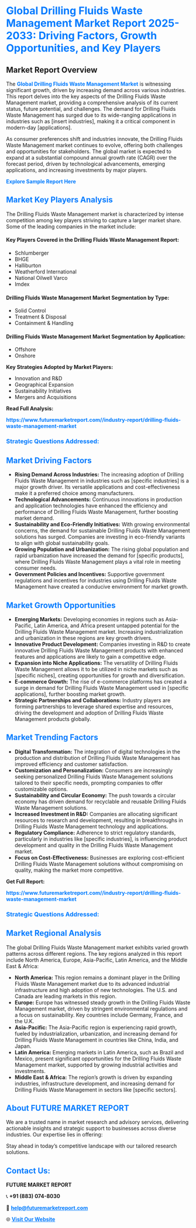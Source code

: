 <h1 style="color: #007BFF;">Global Drilling Fluids Waste Management Market Report 2025-2033: Driving Factors, Growth Opportunities, and Key Players</h1>

<section id="overview">
<h2>Market Report Overview</h2>
<p>The <a href="https://www.futuremarketreport.com//industry-report/drilling-fluids-waste-management-market" style="color: #007BFF; text-decoration: none;"><strong>Global Drilling Fluids Waste Management Market</strong></a> is witnessing significant growth, driven by increasing demand across various industries. This report delves into the key aspects of the Drilling Fluids Waste Management market, providing a comprehensive analysis of its current status, future potential, and challenges. The demand for Drilling Fluids Waste Management has surged due to its wide-ranging applications in industries such as [insert industries], making it a critical component in modern-day [applications].</p>
<p>As consumer preferences shift and industries innovate, the Drilling Fluids Waste Management market continues to evolve, offering both challenges and opportunities for stakeholders. The global market is expected to expand at a substantial compound annual growth rate (CAGR) over the forecast period, driven by technological advancements, emerging applications, and increasing investments by major players.</p>
</section>

<section id="overview">
<p><a href="https://www.futuremarketreport.com//request-sample/reportId=49583" style="color: #007BFF; text-decoration: none;"><strong>Explore Sample Report Here</strong></a></p>
</section>

<section id="key-players">
<h2 style="color: #007BFF;">Market Key Players Analysis</h2>
<p>The Drilling Fluids Waste Management market is characterized by intense competition among key players striving to capture a larger market share. Some of the leading companies in the market include:</p>
<h4>Key Players Covered in the Drilling Fluids Waste Management Report:</h4>
<ul><li>Schlumberger</li><li>BHGE</li><li>Halliburton</li><li>Weatherford International</li><li>National Oilwell Varco</li><li>Imdex</li></ul>
<h4>Drilling Fluids Waste Management Market Segmentation by Type:</h4>
<ul><li>Solid Control</li><li>Treatment &amp; Disposal</li><li>Containment &amp; Handling</li></ul>

<h4>Drilling Fluids Waste Management Market Segmentation by Application:</h4>
<ul><li>Offshore</li><li>Onshore</li></ul>
<p><strong>Key Strategies Adopted by Market Players:</strong></p>
<ul>
<li>Innovation and R&D</li>
<li>Geographical Expansion</li>
<li>Sustainability Initiatives</li>
<li>Mergers and Acquisitions</li>
</ul>
</section>

<section>
<p><strong>Read Full Analysis: </strong></p><a href="https://www.futuremarketreport.com//industry-report/drilling-fluids-waste-management-market" style="color: #007BFF; text-decoration: none;"><strong>https://www.futuremarketreport.com//industry-report/drilling-fluids-waste-management-market</strong></a>
<h3 style="color: #007BFF;">Strategic Questions Addressed:</h3>
</section>

<section id="driving-factors">
<h2 style="color: #007BFF;">Market Driving Factors</h2>
<ul>
<li><strong>Rising Demand Across Industries:</strong> The increasing adoption of Drilling Fluids Waste Management in industries such as [specific industries] is a major growth driver. Its versatile applications and cost-effectiveness make it a preferred choice among manufacturers.</li>
<li><strong>Technological Advancements:</strong> Continuous innovations in production and application technologies have enhanced the efficiency and performance of Drilling Fluids Waste Management, further boosting market demand.</li>
<li><strong>Sustainability and Eco-Friendly Initiatives:</strong> With growing environmental concerns, the demand for sustainable Drilling Fluids Waste Management solutions has surged. Companies are investing in eco-friendly variants to align with global sustainability goals.</li>
<li><strong>Growing Population and Urbanization:</strong> The rising global population and rapid urbanization have increased the demand for [specific products], where Drilling Fluids Waste Management plays a vital role in meeting consumer needs.</li>
<li><strong>Government Policies and Incentives:</strong> Supportive government regulations and incentives for industries using Drilling Fluids Waste Management have created a conducive environment for market growth.</li>
</ul>
</section>

<section id="growth-opportunities">
<h2 style="color: #007BFF;">Market Growth Opportunities</h2>
<ul>
<li><strong>Emerging Markets:</strong> Developing economies in regions such as Asia-Pacific, Latin America, and Africa present untapped potential for the Drilling Fluids Waste Management market. Increasing industrialization and urbanization in these regions are key growth drivers.</li>
<li><strong>Innovative Product Development:</strong> Companies investing in R&D to create innovative Drilling Fluids Waste Management products with enhanced features and applications are likely to gain a competitive edge.</li>
<li><strong>Expansion into Niche Applications:</strong> The versatility of Drilling Fluids Waste Management allows it to be utilized in niche markets such as [specific niches], creating opportunities for growth and diversification.</li>
<li><strong>E-commerce Growth:</strong> The rise of e-commerce platforms has created a surge in demand for Drilling Fluids Waste Management used in [specific applications], further boosting market growth.</li>
<li><strong>Strategic Partnerships and Collaborations:</strong> Industry players are forming partnerships to leverage shared expertise and resources, driving the development and adoption of Drilling Fluids Waste Management products globally.</li>
</ul>
</section>

<section id="trending-factors">
<h2 style="color: #007BFF;">Market Trending Factors</h2>
<ul>
<li><strong>Digital Transformation:</strong> The integration of digital technologies in the production and distribution of Drilling Fluids Waste Management has improved efficiency and customer satisfaction.</li>
<li><strong>Customization and Personalization:</strong> Consumers are increasingly seeking personalized Drilling Fluids Waste Management solutions tailored to their specific needs, prompting companies to offer customizable options.</li>
<li><strong>Sustainability and Circular Economy:</strong> The push towards a circular economy has driven demand for recyclable and reusable Drilling Fluids Waste Management solutions.</li>
<li><strong>Increased Investment in R&D:</strong> Companies are allocating significant resources to research and development, resulting in breakthroughs in Drilling Fluids Waste Management technology and applications.</li>
<li><strong>Regulatory Compliance:</strong> Adherence to strict regulatory standards, particularly in industries like [specific industries], is influencing product development and quality in the Drilling Fluids Waste Management market.</li>
<li><strong>Focus on Cost-Effectiveness:</strong> Businesses are exploring cost-efficient Drilling Fluids Waste Management solutions without compromising on quality, making the market more competitive.</li>
</ul>
</section>

<section>
<p><strong>Get Full Report: </strong></p><a href="https://www.futuremarketreport.com//industry-report/drilling-fluids-waste-management-market" style="color: #007BFF; text-decoration: none;"><strong>https://www.futuremarketreport.com//industry-report/drilling-fluids-waste-management-market</strong></a>
<h3 style="color: #007BFF;">Strategic Questions Addressed:</h3>
</section>


<section id="regional-analysis">
<h2 style="color: #007BFF;">Market Regional Analysis</h2>
<p>The global Drilling Fluids Waste Management market exhibits varied growth patterns across different regions. The key regions analyzed in this report include North America, Europe, Asia-Pacific, Latin America, and the Middle East & Africa:</p>
<ul>
<li><strong>North America:</strong> This region remains a dominant player in the Drilling Fluids Waste Management market due to its advanced industrial infrastructure and high adoption of new technologies. The U.S. and Canada are leading markets in this region.</li>
<li><strong>Europe:</strong> Europe has witnessed steady growth in the Drilling Fluids Waste Management market, driven by stringent environmental regulations and a focus on sustainability. Key countries include Germany, France, and the U.K.</li>
<li><strong>Asia-Pacific:</strong> The Asia-Pacific region is experiencing rapid growth, fueled by industrialization, urbanization, and increasing demand for Drilling Fluids Waste Management in countries like China, India, and Japan.</li>
<li><strong>Latin America:</strong> Emerging markets in Latin America, such as Brazil and Mexico, present significant opportunities for the Drilling Fluids Waste Management market, supported by growing industrial activities and investments.</li>
<li><strong>Middle East & Africa:</strong> The region’s growth is driven by expanding industries, infrastructure development, and increasing demand for Drilling Fluids Waste Management in sectors like [specific sectors].</li>
</ul>
</section>

<footer>
<h2 style="color: #007BFF;">About FUTURE MARKET REPORT</h2>
<p>We are a trusted name in market research and advisory services, delivering actionable insights and strategic support to businesses across diverse industries. Our expertise lies in offering:</p>

<p>Stay ahead in today’s competitive landscape with our tailored research solutions.</p>

<h2 style="color: #007BFF;">Contact Us:</h2>
<p><strong>FUTURE MARKET REPORT</strong></p>
<p>📞 <strong>+91 (883) 074-8030</strong></p>
<p>📧 <strong><a href="mailto:help@futuremarketreport.com" style="color: #007BFF;">help@futuremarketreport.com</a></strong></p>
<p>🌐 <strong><a href="https://www.futuremarketreport.com/" style="color: #007BFF;">Visit Our Website</a></strong></p>
</footer>